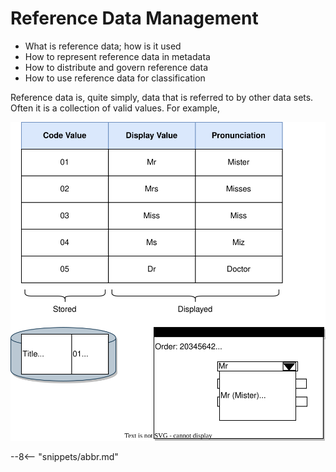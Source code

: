 <!-- SPDX-License-Identifier: CC-BY-4.0 -->
<!-- Copyright Contributors to the ODPi Egeria project 2020. -->

# Reference Data Management

- What is reference data; how is it used
- How to represent reference data in metadata
- How to distribute and govern reference data
- How to use reference data for classification

Reference data is, quite simply, data that is referred to by other data sets.  Often it is a collection of valid values.  For example, 

![Information codes](information-codes-example.svg)



--8<-- "snippets/abbr.md"